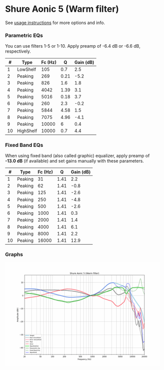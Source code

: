 # Shure Aonic 5 (Warm filter)
See [usage instructions](https://github.com/jaakkopasanen/AutoEq#usage) for more options and info.

### Parametric EQs
You can use filters 1-5 or 1-10. Apply preamp of -6.4 dB or -6.6 dB, respectively.

|   # | Type      |   Fc (Hz) |    Q |   Gain (dB) |
|-----|-----------|-----------|------|-------------|
|   1 | LowShelf  |       105 | 0.7  |         2.5 |
|   2 | Peaking   |       269 | 0.21 |        -5.2 |
|   3 | Peaking   |       826 | 1.6  |         1.8 |
|   4 | Peaking   |      4042 | 1.39 |         3.1 |
|   5 | Peaking   |      5016 | 0.18 |         3.7 |
|   6 | Peaking   |       260 | 2.3  |        -0.2 |
|   7 | Peaking   |      5844 | 4.58 |         1.5 |
|   8 | Peaking   |      7075 | 4.96 |        -4.1 |
|   9 | Peaking   |     10000 | 6    |         0.4 |
|  10 | HighShelf |     10000 | 0.7  |         4.4 |

### Fixed Band EQs
When using fixed band (also called graphic) equalizer, apply preamp of **-13.0 dB** (if available) and set gains manually with these parameters.

|   # | Type    |   Fc (Hz) |    Q |   Gain (dB) |
|-----|---------|-----------|------|-------------|
|   1 | Peaking |        31 | 1.41 |         2.2 |
|   2 | Peaking |        62 | 1.41 |        -0.8 |
|   3 | Peaking |       125 | 1.41 |        -2.6 |
|   4 | Peaking |       250 | 1.41 |        -4.8 |
|   5 | Peaking |       500 | 1.41 |        -2.6 |
|   6 | Peaking |      1000 | 1.41 |         0.3 |
|   7 | Peaking |      2000 | 1.41 |         1.4 |
|   8 | Peaking |      4000 | 1.41 |         6.1 |
|   9 | Peaking |      8000 | 1.41 |         2.2 |
|  10 | Peaking |     16000 | 1.41 |        12.9 |

### Graphs
![](./Shure%20Aonic%205%20(Warm%20filter).png)
